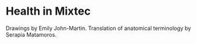 Health in Mixtec
================

Drawings by Emily John-Martin.
Translation of anatomical terminology by Serapia Matamoros.

